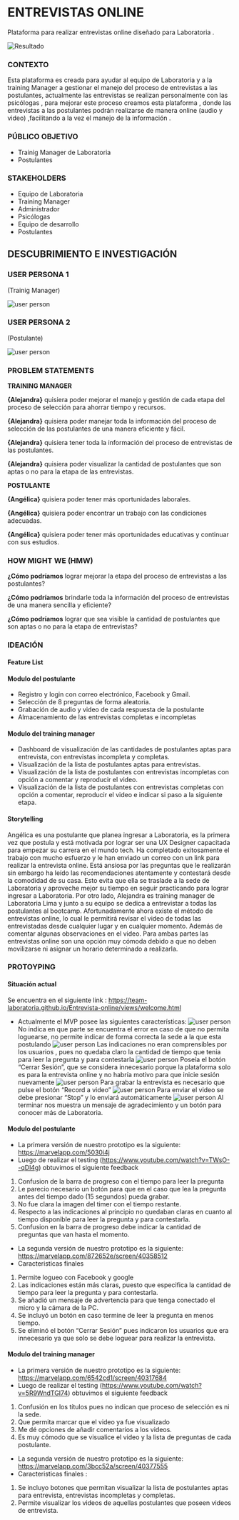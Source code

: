 # ENTREVISTAS ONLINE
Plataforma para realizar entrevistas online diseñado  para Laboratoria .

![Resultado](http://i68.tinypic.com/124k8ky.png)

### CONTEXTO
Esta plataforma es creada para ayudar al equipo de Laboratoria y a la training Manager  a gestionar el manejo del proceso de entrevistas a las postulantes, actualmente  las entrevistas  se realizan  personalmente con las psicólogas , para mejorar  este proceso creamos  esta plataforma  , donde las entrevistas a las postulantes podrán realizarse de manera online  (audio y video) ,facilitando  a la vez el manejo de la información .

### PÚBLICO OBJETIVO
-	Trainig Manager de Laboratoria
-	Postulantes

### STAKEHOLDERS
- Equipo de Laboratoria
- Training Manager
- Administrador
- Psicólogas
- Equipo de desarrollo
- Postulantes

## DESCUBRIMIENTO E INVESTIGACIÓN

### USER PERSONA 1
(Trainig Manager)

![user person](assets/images/useradmin.png "userperson1")

### USER PERSONA 2
(Postulante)

![user person](assets/images/userestudiante.png "userperson2")

### PROBLEM STATEMENTS

**TRAINING MANAGER**

**{Alejandra}** quisiera poder mejorar el manejo y gestión de cada etapa del proceso de selección para ahorrar tiempo y recursos.

**{Alejandra}** quisiera  poder manejar toda la información del proceso de selección de las postulantes de una manera eficiente y fácil.

**{Alejandra}** quisiera tener toda la información del proceso de entrevistas de las postulantes.

**{Alejandra}** quisiera poder  visualizar la cantidad de postulantes que son aptas o no  para la etapa de las  entrevistas.

**POSTULANTE**

**{Angélica}** quisiera poder tener más oportunidades laborales.

**{Angélica}** quisiera poder encontrar un trabajo con las condiciones adecuadas.

**{Angélica}** quisiera poder tener más oportunidades educativas y continuar con sus estudios.


### HOW MIGHT WE (HMW)

**¿Cómo podríamos**  lograr mejorar la etapa del proceso de entrevistas a las postulantes?

**¿Cómo podríamos**  brindarle toda la información del proceso de entrevistas de una manera sencilla y eficiente?

**¿Cómo podríamos**  lograr que sea visible la cantidad  de postulantes que son aptas o no para la etapa de entrevistas?

### IDEACIÓN 
#### Feature List
#### Modulo del postulante
-	Registro y login con correo electrónico, Facebook y Gmail.
-	Selección de 8 preguntas de forma aleatoria.
-	Grabación de audio y video de cada respuesta de la postulante 
-	Almacenamiento de las entrevistas completas e incompletas

#### Modulo del training manager
-	Dashboard de visualización de las cantidades de postulantes aptas para entrevista, con entrevistas incompleta y completas.
-	Visualización de la lista de postulantes aptas para entrevistas.
-	Visualización de la lista de postulantes con entrevistas incompletas con opción a comentar y reproducir el video.
-	Visualización de la lista de postulantes con entrevistas completas con opción a comentar, reproducir el video e indicar si paso a la siguiente etapa.

#### Storytelling
Angélica   es una postulante que planea ingresar a Laboratoria, es la primera vez que postula y está motivada por lograr ser una UX Designer capacitada para empezar su carrera en el mundo tech.
Ha completado exitosamente el trabajo con mucho esfuerzo y le han enviado un correo con un link para realizar la entrevista online.
Está ansiosa por las preguntas que le realizarán sin embargo ha leído las recomendaciones atentamente y contestará desde la comodidad de su casa. 
Esto evita que ella se traslade a la sede de Laboratoria y aproveche mejor su tiempo en seguir practicando para lograr ingresar a Laboratoria.
Por otro lado, Alejandra es training manager de Laboratoria Lima y junto a su equipo se dedica a entrevistar a todas las postulantes al bootcamp.
Afortunadamente ahora existe el método de entrevistas online, lo cual le permitirá revisar el video de todas las entrevistadas desde cualquier lugar y en cualquier momento. Además de comentar algunas observaciones en el video.
Para ambas partes las entrevistas online son una opción muy cómoda debido a que no deben movilizarse ni asignar un horario determinado a realizarla.
### PROTOYPING
#### Situación actual
Se encuentra en el siguiente link : https://team-laboratoria.github.io/Entrevista-online/views/welcome.html
-	Actualmente el MVP posee las siguientes características:
![user person](assets/images/actual1.PNG "userperson1")
No indica en que parte se encuentra el error en caso de que no permita loguearse, no permite indicar de forma correcta la sede a la que esta postulando 
![user person](assets/images/actual2.PNG "userperson1")
Las indicaciones no eran comprensibles por los usuarios , pues no quedaba claro la cantidad de tiempo que tenia para leer la pregunta y para contestarla 
![user person](assets/images/actual3.PNG "userperson1")
Poseía el botón “Cerrar Sesión”, que se considera innecesario porque la plataforma solo es para la entrevista online y no habría motivo para que inicie sesión nuevamente
![user person](assets/images/actual4.PNG "userperson1")
Para grabar la entrevista  es necesario que pulse el botón “Record a video”
![user person](assets/images/actual5.PNG "userperson1")
Para enviar el video se debe presionar “Stop” y lo enviará automáticamente
![user person](assets/images/actual6.PNG "userperson1")
Al terminar nos muestra un mensaje de agradecimiento y un botón para conocer más de Laboratoria.
 #### Modulo del postulante
-	La primera versión de nuestro prototipo es la siguiente: https://marvelapp.com/5030i4j
-	Luego de realizar el testing (https://www.youtube.com/watch?v=TWsO--qDl4g) obtuvimos el siguiente feedback 

1.	 Confusion de la barra de progreso con el tiempo para leer la pregunta
2.	Le parecio necesario un botón para que en el caso que lea la pregunta antes del tiempo dado (15 segundos) pueda grabar.
3.	No fue clara la imagen del timer con el tiempo restante.
4.	Respecto a las indicaciones al principio no quedaban claras en cuanto al tiempo disponible para leer la pregunta y para contestarla.
5.	Confusion en la barra de progreso debe indicar la cantidad de preguntas que van hasta el momento.

-	La segunda versión de nuestro prototipo es la siguiente: https://marvelapp.com/872652e/screen/40358512
-	Caracteristicas finales 
1.	Permite logueo con Facebook y google 
2.	Las indicaciones están más claras, puesto que especifica la cantidad de tiempo para leer la pregunta y para contestarla.
3.	Se añadió un mensaje de advertencia para que tenga conectado el micro y la cámara de la  PC.
4.	Se incluyó un botón en caso termine de leer la pregunta en menos tiempo.
5.	Se eliminó el botón “Cerrar Sesión” pues indicaron los usuarios que era innecesario ya que solo se debe loguear para realizar la entrevista.



#### Modulo del training manager
-	La primera versión de nuestro prototipo es la siguiente:
https://marvelapp.com/6542cd1/screen/40317684
-	Luego de realizar el testing (https://www.youtube.com/watch?v=5R9WndTGI74) obtuvimos el siguiente feedback 

1.	 Confusión en los títulos pues no indican que proceso de selección es ni la sede.
2.	Que permita marcar que el video ya fue visualizado 
3.	Me dé opciones de añadir comentarios a los videos.
4.	Es muy cómodo que se visualice el video y la lista de preguntas de cada postulante.

-	La segunda versión de nuestro prototipo es la siguiente: https://marvelapp.com/3bcc52a/screen/40377555
-	Caracteristicas finales :
1.	Se incluyo botones que permitan visualizar la lista de postulantes aptas para entrevista, entrevistas incompletas y completas.
2.	Permite visualizar los videos de aquellas postulantes que poseen videos de entrevista.


